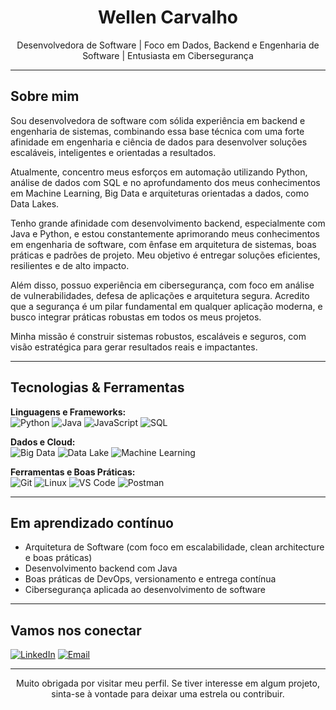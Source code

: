 <h1 align="center">Wellen Carvalho</h1>

<p align="center">
Desenvolvedora de Software | Foco em Dados, Backend e Engenharia de Software | Entusiasta em Cibersegurança
</p>

---

## Sobre mim

Sou desenvolvedora de software com sólida experiência em backend e engenharia de sistemas, combinando essa base técnica com uma forte afinidade em engenharia e ciência de dados para desenvolver soluções escaláveis, inteligentes e orientadas a resultados.

Atualmente, concentro meus esforços em automação utilizando Python, análise de dados com SQL e no aprofundamento dos meus conhecimentos em Machine Learning, Big Data e arquiteturas orientadas a dados, como Data Lakes.

Tenho grande afinidade com desenvolvimento backend, especialmente com Java e Python, e estou constantemente aprimorando meus conhecimentos em engenharia de software, com ênfase em arquitetura de sistemas, boas práticas e padrões de projeto. Meu objetivo é entregar soluções eficientes, resilientes e de alto impacto.

Além disso, possuo experiência em cibersegurança, com foco em análise de vulnerabilidades, defesa de aplicações e arquitetura segura. Acredito que a segurança é um pilar fundamental em qualquer aplicação moderna, e busco integrar práticas robustas em todos os meus projetos.

Minha missão é construir sistemas robustos, escaláveis e seguros, com visão estratégica para gerar resultados reais e impactantes.

---

## Tecnologias & Ferramentas

**Linguagens e Frameworks:**  
![Python](https://img.shields.io/badge/Python-3776AB?style=flat&logo=python&logoColor=white)
![Java](https://img.shields.io/badge/Java-007396?style=flat&logo=java&logoColor=white)
![JavaScript](https://img.shields.io/badge/JavaScript-F7DF1E?style=flat&logo=javascript&logoColor=black)
![SQL](https://img.shields.io/badge/SQL-4479A1?style=flat&logo=postgresql&logoColor=white)

**Dados e Cloud:**  
![Big Data](https://img.shields.io/badge/Big%20Data-black?style=flat&logo=apache&logoColor=white)
![Data Lake](https://img.shields.io/badge/Data%20Lake-blue?style=flat&logo=databricks&logoColor=white)
![Machine Learning](https://img.shields.io/badge/Machine%20Learning-FF6F00?style=flat&logo=scikit-learn&logoColor=white)

**Ferramentas e Boas Práticas:**  
![Git](https://img.shields.io/badge/Git-F05032?style=flat&logo=git&logoColor=white)
![Linux](https://img.shields.io/badge/Linux-FCC624?style=flat&logo=linux&logoColor=black)
![VS Code](https://img.shields.io/badge/VS%20Code-007ACC?style=flat&logo=visual-studio-code&logoColor=white)
![Postman](https://img.shields.io/badge/Postman-FF6C37?style=flat&logo=postman&logoColor=white)

---

## Em aprendizado contínuo

- Arquitetura de Software (com foco em escalabilidade, clean architecture e boas práticas)
- Desenvolvimento backend com Java
- Boas práticas de DevOps, versionamento e entrega contínua
- Cibersegurança aplicada ao desenvolvimento de software

---

## Vamos nos conectar

[![LinkedIn](https://img.shields.io/badge/LinkedIn-0A66C2?style=flat&logo=linkedin&logoColor=white)](https://www.linkedin.com/in/wellen-carvalho-5804b8160/)
[![Email](https://img.shields.io/badge/Email-D14836?style=flat&logo=gmail&logoColor=white)](mailto:wellen.acarvalho@gmail.com) 

---

<div align="center">
Muito obrigada por visitar meu perfil.  
Se tiver interesse em algum projeto, sinta-se à vontade para deixar uma estrela ou contribuir.
</div>

